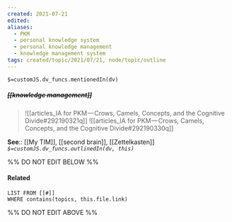 ```yaml
---
created: 2021-07-21
edited: 
aliases:
  - PKM
  - personal knowledge system
  - personal knowledge management
  - knowledge management system
tags: created/topic/2021/07/21, node/topic/outline
---
```

`$=customJS.dv_funcs.mentionedIn(dv)`

##### <s class="topic-title">[[knowledge management]]</s>

> ![[articles_IA for PKM — Crows, Camels, Concepts, and the Cognitive Divide#292190321q]]
> ![[articles_IA for PKM — Crows, Camels, Concepts, and the Cognitive Divide#292190330q]]


**See**:: [[My TIM]], [[second brain]], [[Zettelkasten]]
*`$=customJS.dv_funcs.outlinedIn(dv, this)`*

%% DO NOT EDIT BELOW %%
#### Related 
```dataview
LIST FROM [[#]]
WHERE contains(topics, this.file.link)
```
%% DO NOT EDIT ABOVE %%
